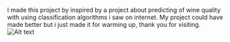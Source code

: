 I made this project by inspired by a project about predicting of wine quality with using classification algorithms i saw on internet. My project could have made better but i just made it for warming up, thank you for visiting.
![Alt text]([https://example.com/path/to/image.png](https://www.google.com/imgres?q=wine&imgurl=https%3A%2F%2Fwww.foodandwine.com%2Fthmb%2F54O55kR3A4Xoq4P-lYfk4rv9_Hk%3D%2F1500x0%2Ffilters%3Ano_upscale()%3Amax_bytes(150000)%3Astrip_icc()%2FBest-Bordeaux-and-Burgundy-for-Under-50-FT-BLOG1023-e9ef173ce9eb4ea9aad3e787228d2be1.jpg&imgrefurl=https%3A%2F%2Fwww.foodandwine.com%2Fbudget-burgundy-and-bordeaux-wine-8346784&docid=19GcKkbId5Z7pM&tbnid=0NuZ3Jo1JrL0gM&vet=12ahUKEwjx6PvNqdGHAxV0RvEDHVEbC5IQM3oECGwQAA..i&w=1500&h=1000&hcb=2&ved=2ahUKEwjx6PvNqdGHAxV0RvEDHVEbC5IQM3oECGwQAA))
